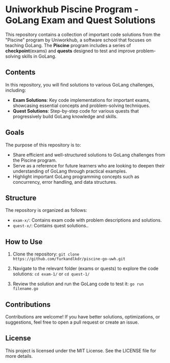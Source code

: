 # Uniworkhub Piscine Program - GoLang Exam and Quest Solutions

This repository contains a collection of important code solutions from the "Piscine" program by Uniworkhub, a software school that focuses on teaching GoLang. The **Piscine** program includes a series of **checkpoint**(exams) and **quests** designed to test and improve problem-solving skills in GoLang.

## Contents

In this repository, you will find solutions to various GoLang challenges, including:

- **Exam Solutions**: Key code implementations for important exams, showcasing essential concepts and problem-solving techniques.
- **Quest Solutions**: Step-by-step code for various quests that progressively build GoLang knowledge and skills.

## Goals

The purpose of this repository is to:

- Share efficient and well-structured solutions to GoLang challenges from the Piscine program.
- Serve as a reference for future learners who are looking to deepen their understanding of GoLang through practical examples.
- Highlight important GoLang programming concepts such as concurrency, error handling, and data structures.

## Structure

The repository is organized as follows:

- `exam-x/`: Contains exam code with problem descriptions and solutions.
- `quest-x/`: Contains quest solutions..

## How to Use

1. Clone the repository:
   `git clone https://github.com/furkandlkdr/piscine-go-uwh.git`

2. Navigate to the relevant folder (exams or quests) to explore the code solutions:
   `cd exam-1/` or `cd quest-1/`

3. Review the solution and run the GoLang code to test it:
   `go run filename.go`

## Contributions

Contributions are welcome! If you have better solutions, optimizations, or suggestions, feel free to open a pull request or create an issue.

## License

This project is licensed under the MIT License. See the LICENSE file for more details.
